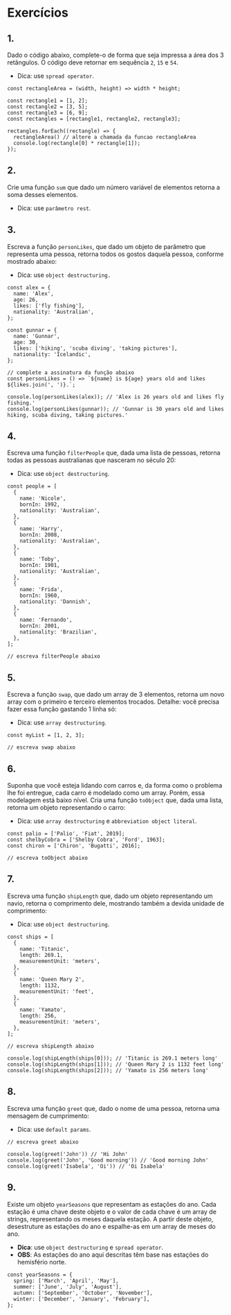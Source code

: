 # Exercícios

## 1.
Dado o código abaixo, complete-o de forma que seja impressa a área dos 3 retângulos. O código deve retornar em sequência `2`, `15` e `54`.

*   Dica: use `spread operator`.
<!--  -->
    const rectangleArea = (width, height) => width * height;
    
    const rectangle1 = [1, 2];
    const rectangle2 = [3, 5];
    const rectangle3 = [6, 9];
    const rectangles = [rectangle1, rectangle2, rectangle3];
    
    rectangles.forEach((rectangle) => {
      rectangleArea() // altere a chamada da funcao rectangleArea
      console.log(rectangle[0] * rectangle[1]);
    });

## 2.
Crie uma função `sum` que dado um número variável de elementos retorna a soma desses elementos.

*   Dica: use `parâmetro rest`.

## 3.
Escreva a função `personLikes`, que dado um objeto de parâmetro que representa uma pessoa, retorna todos os gostos daquela pessoa, conforme mostrado abaixo:

*   Dica: use `object destructuring.`
<!--  -->
    const alex = {
      name: 'Alex',
      age: 26,
      likes: ['fly fishing'],
      nationality: 'Australian',
    };
    
    const gunnar = {
      name: 'Gunnar',
      age: 30,
      likes: ['hiking', 'scuba diving', 'taking pictures'],
      nationality: 'Icelandic',
    };
    
    // complete a assinatura da função abaixo
    const personLikes = () => `${name} is ${age} years old and likes ${likes.join(', ')}.`;
    
    console.log(personLikes(alex)); // 'Alex is 26 years old and likes fly fishing.'
    console.log(personLikes(gunnar)); // 'Gunnar is 30 years old and likes hiking, scuba diving, taking pictures.'

## 4.
Escreva uma função `filterPeople` que, dada uma lista de pessoas, retorna todas as pessoas australianas que nasceram no século 20:

*   Dica: use `object destructuring`.
<!--  -->
    const people = [
      {
        name: 'Nicole',
        bornIn: 1992,
        nationality: 'Australian',
      },
      {
        name: 'Harry',
        bornIn: 2008,
        nationality: 'Australian',
      },
      {
        name: 'Toby',
        bornIn: 1901,
        nationality: 'Australian',
      },
      {
        name: 'Frida',
        bornIn: 1960,
        nationality: 'Dannish',
      },
      {
        name: 'Fernando',
        bornIn: 2001,
        nationality: 'Brazilian',
      },
    ];
    
    // escreva filterPeople abaixo

## 5.
Escreva a função `swap`, que dado um array de 3 elementos, retorna um novo array com o primeiro e terceiro elementos trocados. Detalhe: você precisa fazer essa função gastando 1 linha só:

*   Dica: use `array destructuring`.
<!--  -->
    const myList = [1, 2, 3];
    
    // escreva swap abaixo

## 6.
Suponha que você esteja lidando com carros e, da forma como o problema lhe foi entregue, cada carro é modelado como um array. Porém, essa modelagem está baixo nível. Cria uma função `toObject` que, dada uma lista, retorna um objeto representando o carro:

*   Dica: use `array destructuring` e `abbreviation object literal`.
<!--  -->
    const palio = ['Palio', 'Fiat', 2019];
    const shelbyCobra = ['Shelby Cobra', 'Ford', 1963];
    const chiron = ['Chiron', 'Bugatti', 2016];
    
    // escreva toObject abaixo

## 7.
Escreva uma função `shipLength` que, dado um objeto representando um navio, retorna o comprimento dele, mostrando também a devida unidade de comprimento:

*   Dica: use `object destructuring`.
<!--  -->
    const ships = [
      {
        name: 'Titanic',
        length: 269.1,
        measurementUnit: 'meters',
      },
      {
        name: 'Queen Mary 2',
        length: 1132,
        measurementUnit: 'feet',
      },
      {
        name: 'Yamato',
        length: 256,
        measurementUnit: 'meters',
      },
    ];
    
    // escreva shipLength abaixo
    
    console.log(shipLength(ships[0])); // 'Titanic is 269.1 meters long'
    console.log(shipLength(ships[1])); // 'Queen Mary 2 is 1132 feet long'
    console.log(shipLength(ships[2])); // 'Yamato is 256 meters long'

## 8.
Escreva uma função `greet` que, dado o nome de uma pessoa, retorna uma mensagem de cumprimento:

*   Dica: use `default params`.
<!--  -->
    // escreva greet abaixo
    
    console.log(greet('John')) // 'Hi John'
    console.log(greet('John', 'Good morning')) // 'Good morning John'
    console.log(greet('Isabela', 'Oi')) // 'Oi Isabela'

## 9.
Existe um objeto `yearSeasons` que representam as estações do ano. Cada estação é uma chave deste objeto e o valor de cada chave é um array de strings, representando os meses daquela estação. A partir deste objeto, desestruture as estações do ano e espalhe-as em um array de meses do ano.

*   **Dica**: use `object destructuring` e `spread operator`.
*   **OBS**: As estações do ano aqui descritas têm base nas estações do hemisfério norte.
<!--  -->
    const yearSeasons = {
      spring: ['March', 'April', 'May'],
      summer: ['June', 'July', 'August'],
      autumn: ['September', 'October', 'November'],
      winter: ['December', 'January', 'February'],
    };